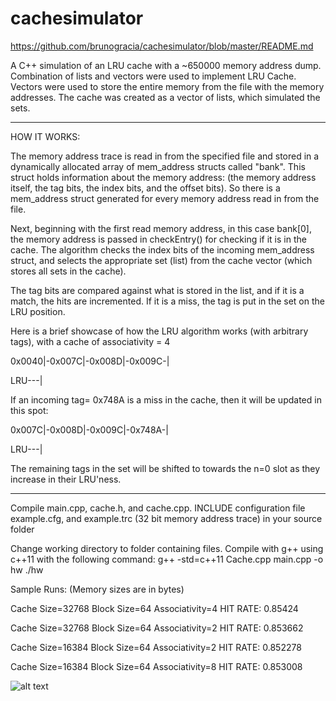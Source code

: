 # cachesimulator
https://github.com/brunogracia/cachesimulator/blob/master/README.md

A C++ simulation of an LRU cache with a ~650000 memory address dump. Combination of lists and vectors were used to implement LRU Cache. Vectors were used to store the entire memory from the file with the memory addresses. The cache was created as a vector of lists, which simulated the sets. 

--------------------------------------------------------------------------------------------------------------------------------------------

HOW IT WORKS:

The memory address trace is read in from the specified file and stored in a dynamically allocated array of mem_address structs called "bank". This struct holds information about the memory address: (the memory address itself, the tag bits, the index bits, and the offset bits). So there is a mem_address struct generated for every memory address read in from the file.

Next, beginning with the first read memory address, in this case bank[0], the memory address is passed in checkEntry() for checking if it is in the cache. The algorithm checks the index bits of the incoming mem_address struct, and selects the appropriate set (list<entry>) from the cache vector (which stores all sets in the cache). 
  
The tag bits are compared against what is stored in the list, and if it is a match, the hits are incremented. If it is a miss, the tag is put in the set on the LRU position.

Here is a brief showcase of how the LRU algorithm works (with arbitrary tags), with a cache of associativity = 4

0x0040|-0x007C|-0x008D|-0x009C-|

LRU---|

If an incoming tag= 0x748A is a miss in the cache, then it will be updated in this spot:

0x007C|-0x008D|-0x009C|-0x748A-|

LRU---|

The remaining tags in the set will be shifted to towards the n=0 slot as they increase in their LRU'ness.

--------------------------------------------------------------------------------------------------------------------------------------------

Compile main.cpp, cache.h, and cache.cpp. INCLUDE configuration file example.cfg, and example.trc (32 bit memory address trace) in your source folder

Change working directory to folder containing files. 
Compile with g++ using c++11 with the following command:
g++ -std=c++11 Cache.cpp main.cpp  -o hw
./hw 

Sample Runs: (Memory sizes are in bytes)

Cache Size=32768
Block Size=64
Associativity=4
HIT RATE: 0.85424

Cache Size=32768
Block Size=64
Associativity=2
HIT RATE: 0.853662

Cache Size=16384
Block Size=64
Associativity=2
HIT RATE: 0.852278

Cache Size=16384
Block Size=64
Associativity=8
HIT RATE: 0.853008



![alt text](https://github.com/brunogracia/cachesimulator/blob/master/cmd_screenshot.PNG)
